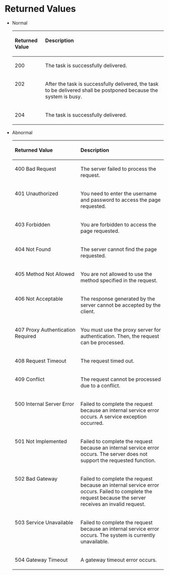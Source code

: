 # Returned Values<a name="EN-US_TOPIC_0022067715"></a>

-   Normal

    <a name="table66055775111526"></a>
    <table><thead align="left"><tr id="row26075754111526"><th class="cellrowborder" valign="top" width="20.11%" id="mcps1.1.3.1.1"><p id="p31761291111526"><a name="p31761291111526"></a><a name="p31761291111526"></a>Returned Value</p>
    </th>
    <th class="cellrowborder" valign="top" width="79.89%" id="mcps1.1.3.1.2"><p id="p22527773111526"><a name="p22527773111526"></a><a name="p22527773111526"></a>Description</p>
    </th>
    </tr>
    </thead>
    <tbody><tr id="row12810311111526"><td class="cellrowborder" valign="top" width="20.11%" headers="mcps1.1.3.1.1 "><p id="p31002290111526"><a name="p31002290111526"></a><a name="p31002290111526"></a>200</p>
    </td>
    <td class="cellrowborder" valign="top" width="79.89%" headers="mcps1.1.3.1.2 "><p id="p28157574111526"><a name="p28157574111526"></a><a name="p28157574111526"></a>The task is successfully delivered.</p>
    </td>
    </tr>
    <tr id="row52091574111526"><td class="cellrowborder" valign="top" width="20.11%" headers="mcps1.1.3.1.1 "><p id="p58667961111526"><a name="p58667961111526"></a><a name="p58667961111526"></a>202</p>
    </td>
    <td class="cellrowborder" valign="top" width="79.89%" headers="mcps1.1.3.1.2 "><p id="p54484409111526"><a name="p54484409111526"></a><a name="p54484409111526"></a>After the task is successfully delivered, the task to be delivered shall be postponed because the system is busy.</p>
    </td>
    </tr>
    <tr id="row54488434155121"><td class="cellrowborder" valign="top" width="20.11%" headers="mcps1.1.3.1.1 "><p id="p51487044155121"><a name="p51487044155121"></a><a name="p51487044155121"></a>204</p>
    </td>
    <td class="cellrowborder" valign="top" width="79.89%" headers="mcps1.1.3.1.2 "><p id="p9701059155121"><a name="p9701059155121"></a><a name="p9701059155121"></a>The task is successfully delivered.</p>
    </td>
    </tr>
    </tbody>
    </table>

-   Abnormal

    <a name="table51160989111526"></a>
    <table><thead align="left"><tr id="row32641740111526"><th class="cellrowborder" valign="top" width="43.419999999999995%" id="mcps1.1.3.1.1"><p id="p26735323111526"><a name="p26735323111526"></a><a name="p26735323111526"></a>Returned Value</p>
    </th>
    <th class="cellrowborder" valign="top" width="56.58%" id="mcps1.1.3.1.2"><p id="p18077587111526"><a name="p18077587111526"></a><a name="p18077587111526"></a>Description</p>
    </th>
    </tr>
    </thead>
    <tbody><tr id="row54998427111526"><td class="cellrowborder" valign="top" width="43.419999999999995%" headers="mcps1.1.3.1.1 "><p id="p25687579111526"><a name="p25687579111526"></a><a name="p25687579111526"></a>400 Bad Request</p>
    </td>
    <td class="cellrowborder" valign="top" width="56.58%" headers="mcps1.1.3.1.2 "><p id="p319164111526"><a name="p319164111526"></a><a name="p319164111526"></a>The server failed to process the request.</p>
    </td>
    </tr>
    <tr id="row2872480111526"><td class="cellrowborder" valign="top" width="43.419999999999995%" headers="mcps1.1.3.1.1 "><p id="p31344341111526"><a name="p31344341111526"></a><a name="p31344341111526"></a>401 Unauthorized</p>
    </td>
    <td class="cellrowborder" valign="top" width="56.58%" headers="mcps1.1.3.1.2 "><p id="p55863678111526"><a name="p55863678111526"></a><a name="p55863678111526"></a>You need to enter the username and password to access the page requested.</p>
    </td>
    </tr>
    <tr id="row33011058111526"><td class="cellrowborder" valign="top" width="43.419999999999995%" headers="mcps1.1.3.1.1 "><p id="p56650021111526"><a name="p56650021111526"></a><a name="p56650021111526"></a>403 Forbidden</p>
    </td>
    <td class="cellrowborder" valign="top" width="56.58%" headers="mcps1.1.3.1.2 "><p id="p25248960111526"><a name="p25248960111526"></a><a name="p25248960111526"></a>You are forbidden to access the page requested.</p>
    </td>
    </tr>
    <tr id="row25914052111526"><td class="cellrowborder" valign="top" width="43.419999999999995%" headers="mcps1.1.3.1.1 "><p id="p18663504111526"><a name="p18663504111526"></a><a name="p18663504111526"></a>404 Not Found</p>
    </td>
    <td class="cellrowborder" valign="top" width="56.58%" headers="mcps1.1.3.1.2 "><p id="p35348823111526"><a name="p35348823111526"></a><a name="p35348823111526"></a>The server cannot find the page requested.</p>
    </td>
    </tr>
    <tr id="row49703957111526"><td class="cellrowborder" valign="top" width="43.419999999999995%" headers="mcps1.1.3.1.1 "><p id="p66597603111526"><a name="p66597603111526"></a><a name="p66597603111526"></a>405 Method Not Allowed</p>
    </td>
    <td class="cellrowborder" valign="top" width="56.58%" headers="mcps1.1.3.1.2 "><p id="p25696737111526"><a name="p25696737111526"></a><a name="p25696737111526"></a>You are not allowed to use the method specified in the request.</p>
    </td>
    </tr>
    <tr id="row29944041111526"><td class="cellrowborder" valign="top" width="43.419999999999995%" headers="mcps1.1.3.1.1 "><p id="p9548275111526"><a name="p9548275111526"></a><a name="p9548275111526"></a>406 Not Acceptable</p>
    </td>
    <td class="cellrowborder" valign="top" width="56.58%" headers="mcps1.1.3.1.2 "><p id="p35212801111526"><a name="p35212801111526"></a><a name="p35212801111526"></a>The response generated by the server cannot be accepted by the client.</p>
    </td>
    </tr>
    <tr id="row48479757111526"><td class="cellrowborder" valign="top" width="43.419999999999995%" headers="mcps1.1.3.1.1 "><p id="p34546269111526"><a name="p34546269111526"></a><a name="p34546269111526"></a>407 Proxy Authentication Required</p>
    </td>
    <td class="cellrowborder" valign="top" width="56.58%" headers="mcps1.1.3.1.2 "><p id="p46784422111526"><a name="p46784422111526"></a><a name="p46784422111526"></a>You must use the proxy server for authentication. Then, the request can be processed.</p>
    </td>
    </tr>
    <tr id="row18406615111526"><td class="cellrowborder" valign="top" width="43.419999999999995%" headers="mcps1.1.3.1.1 "><p id="p14540807111526"><a name="p14540807111526"></a><a name="p14540807111526"></a>408 Request Timeout</p>
    </td>
    <td class="cellrowborder" valign="top" width="56.58%" headers="mcps1.1.3.1.2 "><p id="p36954691111526"><a name="p36954691111526"></a><a name="p36954691111526"></a>The request timed out.</p>
    </td>
    </tr>
    <tr id="row64156770111526"><td class="cellrowborder" valign="top" width="43.419999999999995%" headers="mcps1.1.3.1.1 "><p id="p29315868111526"><a name="p29315868111526"></a><a name="p29315868111526"></a>409 Conflict</p>
    </td>
    <td class="cellrowborder" valign="top" width="56.58%" headers="mcps1.1.3.1.2 "><p id="p25775127111526"><a name="p25775127111526"></a><a name="p25775127111526"></a>The request cannot be processed due to a conflict.</p>
    </td>
    </tr>
    <tr id="row30649556111526"><td class="cellrowborder" valign="top" width="43.419999999999995%" headers="mcps1.1.3.1.1 "><p id="p66694995111526"><a name="p66694995111526"></a><a name="p66694995111526"></a>500 Internal Server Error</p>
    </td>
    <td class="cellrowborder" valign="top" width="56.58%" headers="mcps1.1.3.1.2 "><p id="p33585510111526"><a name="p33585510111526"></a><a name="p33585510111526"></a>Failed to complete the request because an internal service error occurs. A service exception occurred.</p>
    </td>
    </tr>
    <tr id="row33834139111526"><td class="cellrowborder" valign="top" width="43.419999999999995%" headers="mcps1.1.3.1.1 "><p id="p56210728111526"><a name="p56210728111526"></a><a name="p56210728111526"></a>501 Not Implemented</p>
    </td>
    <td class="cellrowborder" valign="top" width="56.58%" headers="mcps1.1.3.1.2 "><p id="p56775101111526"><a name="p56775101111526"></a><a name="p56775101111526"></a>Failed to complete the request because an internal service error occurs. The server does not support the requested function.</p>
    </td>
    </tr>
    <tr id="row41213867111526"><td class="cellrowborder" valign="top" width="43.419999999999995%" headers="mcps1.1.3.1.1 "><p id="p49988896111526"><a name="p49988896111526"></a><a name="p49988896111526"></a>502 Bad Gateway</p>
    </td>
    <td class="cellrowborder" valign="top" width="56.58%" headers="mcps1.1.3.1.2 "><p id="p22568753111526"><a name="p22568753111526"></a><a name="p22568753111526"></a>Failed to complete the request because an internal service error occurs. Failed to complete the request because the server receives an invalid request.</p>
    </td>
    </tr>
    <tr id="row1792192111526"><td class="cellrowborder" valign="top" width="43.419999999999995%" headers="mcps1.1.3.1.1 "><p id="p10949896111526"><a name="p10949896111526"></a><a name="p10949896111526"></a>503 Service Unavailable</p>
    </td>
    <td class="cellrowborder" valign="top" width="56.58%" headers="mcps1.1.3.1.2 "><p id="p14526368111526"><a name="p14526368111526"></a><a name="p14526368111526"></a>Failed to complete the request because an internal service error occurs. The system is currently unavailable.</p>
    </td>
    </tr>
    <tr id="row63628449111526"><td class="cellrowborder" valign="top" width="43.419999999999995%" headers="mcps1.1.3.1.1 "><p id="p53630773111526"><a name="p53630773111526"></a><a name="p53630773111526"></a>504 Gateway Timeout</p>
    </td>
    <td class="cellrowborder" valign="top" width="56.58%" headers="mcps1.1.3.1.2 "><p id="p49125357111526"><a name="p49125357111526"></a><a name="p49125357111526"></a>A gateway timeout error occurs.</p>
    </td>
    </tr>
    </tbody>
    </table>



